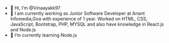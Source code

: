 - 👋 Hi, I’m @Vinaayakk97
- 👀 I am currently working as Junior Software Developer at Anant Infomedia,Goa with experience of 1 year. Worked on HTML, CSS, JavaScript, Bootstrap, PHP, MYSQL and also have knowledge in React.js and Node.js
- 🌱 I’m currently learning Node.js
 
<!---
Vinaayakk97/Vinaayakk97 is a ✨ special ✨ repository because its `README.md` (this file) appears on your GitHub profile.
You can click the Preview link to take a look at your changes.
--->
